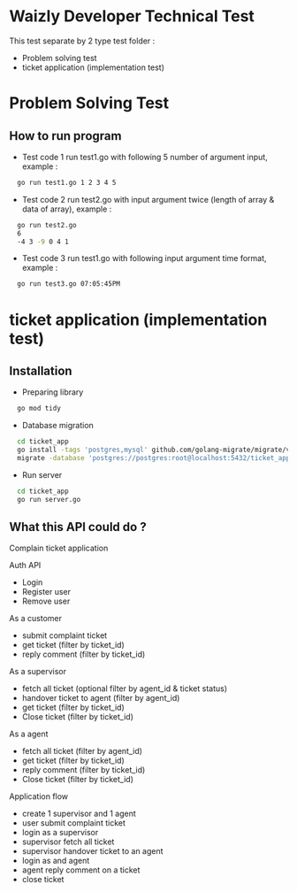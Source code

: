 
# Waizly Developer Technical Test

This test separate by 2 type test folder :
- Problem solving test
- ticket application (implementation test)


# Problem Solving Test
## How to run program

- Test code 1
run test1.go with following 5 number of argument input, example :

```bash
  go run test1.go 1 2 3 4 5
```

- Test code 2
run test2.go with input argument twice (length of array & data of array), example :

```bash
  go run test2.go
  6
  -4 3 -9 0 4 1
```

- Test code 3
run test1.go with following input argument time format, example :

```bash
  go run test3.go 07:05:45PM
```

# ticket application (implementation test)
## Installation

- Preparing library

```bash
  go mod tidy
```

- Database migration

```bash
  cd ticket_app
  go install -tags 'postgres,mysql' github.com/golang-migrate/migrate/v4/cmd/migrate@latest
  migrate -database 'postgres://postgres:root@localhost:5432/ticket_app?sslmode=disable' -path migrations up
```

- Run server

```bash
  cd ticket_app
  go run server.go
```

## What this API could do ?

Complain ticket application

Auth API
- Login
- Register user
- Remove user

As a customer
- submit complaint ticket
- get ticket (filter by ticket_id)
- reply comment (filter by ticket_id)

As a supervisor
- fetch all ticket (optional filter by agent_id & ticket status)
- handover ticket to agent (filter by agent_id)
- get ticket (filter by ticket_id)
- Close ticket (filter by ticket_id)

As a agent
- fetch all ticket (filter by agent_id)
- get ticket (filter by ticket_id)
- reply comment (filter by ticket_id)
- Close ticket (filter by ticket_id)

Application flow
- create 1 supervisor and 1 agent
- user submit complaint ticket
- login as a supervisor
- supervisor fetch all ticket
- supervisor handover ticket to an agent
- login as and agent
- agent reply comment on a ticket
- close ticket